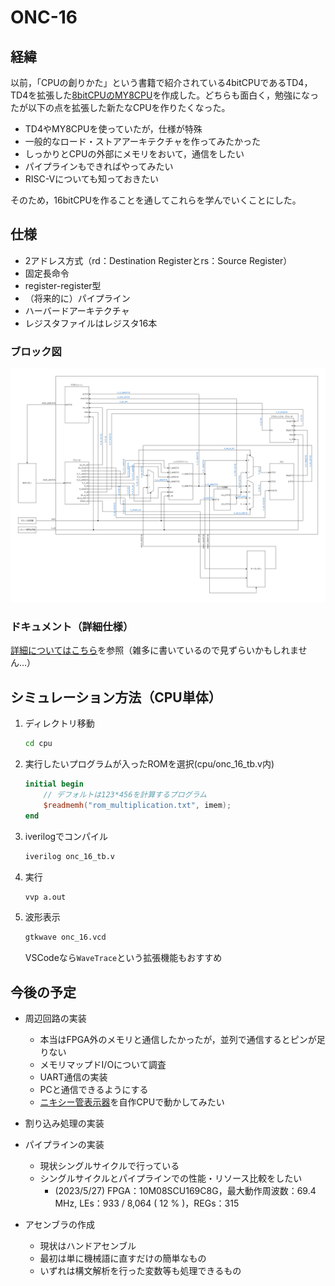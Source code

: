 # ONC-16

## 経緯

以前，「CPUの創りかた」という書籍で紹介されている4bitCPUであるTD4，TD4を拡張した[8bitCPUのMY8CPU](https://github.com/kanade9600k/MY8CPU)を作成した。どちらも面白く，勉強になったが以下の点を拡張した新たなCPUを作りたくなった。

* TD4やMY8CPUを使っていたが，仕様が特殊
* 一般的なロード・ストアアーキテクチャを作ってみたかった
* しっかりとCPUの外部にメモリをおいて，通信をしたい
* パイプラインもできればやってみたい
* RISC-Vについても知っておきたい

そのため，16bitCPUを作ることを通してこれらを学んでいくことにした。

## 仕様

* 2アドレス方式（rd：Destination Registerとrs：Source Register）
* 固定長命令
* register-register型
* （将来的に）パイプライン
* ハーバードアーキテクチャ
* レジスタファイルはレジスタ16本

### ブロック図

![ブロック図](img/block_diagram.png)

### ドキュメント（詳細仕様）
[詳細についてはこちら](https://docs.google.com/document/d/1-sG39oUQBrACGRkaK3pZpzn-H-9ahUOX7ATbZHOXlv8/edit?usp=sharing)を参照（雑多に書いているので見ずらいかもしれません…）

## シミュレーション方法（CPU単体）

1. ディレクトリ移動

    ```bash
    cd cpu
    ```

2. 実行したいプログラムが入ったROMを選択(cpu/onc_16_tb.v内)

    ```verilog
    initial begin
        // デフォルトは123*456を計算するプログラム
        $readmemh("rom_multiplication.txt", imem);
    end
    ```

3. iverilogでコンパイル
    ```bash
    iverilog onc_16_tb.v
    ```

4. 実行

    ```bash
    vvp a.out
    ```

5. 波形表示

    ```bash
    gtkwave onc_16.vcd
    ```
    VSCodeなら`WaveTrace`という拡張機能もおすすめ

## 今後の予定

* 周辺回路の実装
  * 本当はFPGA外のメモリと通信したかったが，並列で通信するとピンが足りない
  * メモリマップドI/Oについて調査
  * UART通信の実装
  * PCと通信できるようにする
  * [ニキシー管表示器](https://github.com/kanade9600k/NixieIndicator.X)を自作CPUで動かしてみたい

* 割り込み処理の実装

* パイプラインの実装
  * 現状シングルサイクルで行っている
  * シングルサイクルとパイプラインでの性能・リソース比較をしたい
    * (2023/5/27) FPGA：10M08SCU169C8G，最大動作周波数：69.4 MHz, LEs：933 / 8,064 ( 12 % )，REGs：315

* アセンブラの作成
  * 現状はハンドアセンブル
  * 最初は単に機械語に直すだけの簡単なもの
  * いずれは構文解析を行った変数等も処理できるもの

